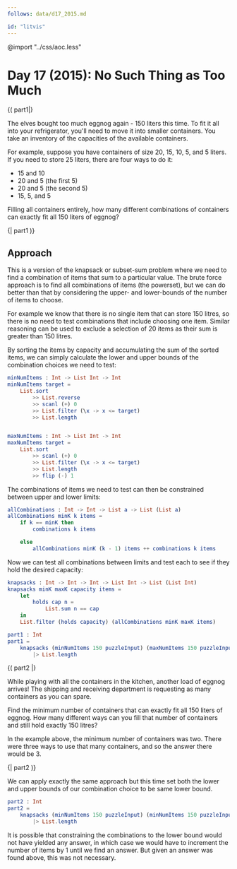 ```yaml
---
follows: data/d17_2015.md

id: "litvis"
---
```


@import "../css/aoc.less"

# Day 17 (2015): No Such Thing as Too Much

{( part1|}

The elves bought too much eggnog again - 150 liters this time. To fit it all into your refrigerator, you'll need to move it into smaller containers. You take an inventory of the capacities of the available containers.

For example, suppose you have containers of size 20, 15, 10, 5, and 5 liters. If you need to store 25 liters, there are four ways to do it:

- 15 and 10
- 20 and 5 (the first 5)
- 20 and 5 (the second 5)
- 15, 5, and 5

Filling all containers entirely, how many different combinations of containers can exactly fit all 150 liters of eggnog?

{| part1 )}

## Approach

This is a version of the knapsack or subset-sum problem where we need to find a combination of items that sum to a particular value.
The brute force approach is to find all combinations of items (the powerset), but we can do better than that by considering the upper- and lower-bounds of the number of items to choose.

For example we know that there is no single item that can store 150 litres, so there is no need to test combinations that include choosing one item.
Similar reasoning can be used to exclude a selection of 20 items as their sum is greater than 150 litres.

By sorting the items by capacity and accumulating the sum of the sorted items, we can simply calculate the lower and upper bounds of the combination choices we need to test:

```elm {l}
minNumItems : Int -> List Int -> Int
minNumItems target =
    List.sort
        >> List.reverse
        >> scanl (+) 0
        >> List.filter (\x -> x <= target)
        >> List.length


maxNumItems : Int -> List Int -> Int
maxNumItems target =
    List.sort
        >> scanl (+) 0
        >> List.filter (\x -> x <= target)
        >> List.length
        >> flip (-) 1
```

The combinations of items we need to test can then be constrained between upper and lower limits:

```elm {l}
allCombinations : Int -> Int -> List a -> List (List a)
allCombinations minK k items =
    if k == minK then
        combinations k items

    else
        allCombinations minK (k - 1) items ++ combinations k items
```

Now we can test all combinations between limits and test each to see if they hold the desired capacity:

```elm {l}
knapsacks : Int -> Int -> Int -> List Int -> List (List Int)
knapsacks minK maxK capacity items =
    let
        holds cap n =
            List.sum n == cap
    in
    List.filter (holds capacity) (allCombinations minK maxK items)
```

```elm {l r}
part1 : Int
part1 =
    knapsacks (minNumItems 150 puzzleInput) (maxNumItems 150 puzzleInput) 150 puzzleInput
        |> List.length
```

{( part2 |}

While playing with all the containers in the kitchen, another load of eggnog arrives! The shipping and receiving department is requesting as many containers as you can spare.

Find the minimum number of containers that can exactly fit all 150 liters of eggnog. How many different ways can you fill that number of containers and still hold exactly 150 litres?

In the example above, the minimum number of containers was two. There were three ways to use that many containers, and so the answer there would be 3.

{| part2 )}

We can apply exactly the same approach but this time set both the lower and upper bounds of our combination choice to be same lower bound.

```elm {l r}
part2 : Int
part2 =
    knapsacks (minNumItems 150 puzzleInput) (minNumItems 150 puzzleInput) 150 puzzleInput
        |> List.length
```

It is possible that constraining the combinations to the lower bound would not have yielded any answer, in which case we would have to increment the number of items by 1 until we find an answer.
But given an answer was found above, this was not necessary.
